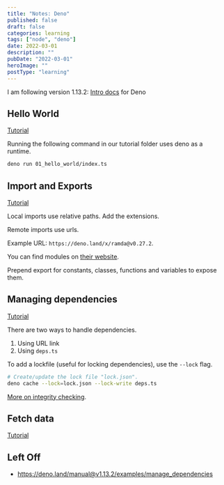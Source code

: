 ```yaml
---
title: "Notes: Deno"
published: false
draft: false
categories: learning
tags: ["node", "deno"]
date: 2022-03-01
description: ""
pubDate: "2022-03-01"
heroImage: ""
postType: "learning"
---
```


I am following version 1.13.2: [Intro docs](https://deno.land/manual@v1.13.2/introduction) for Deno

## Hello World

[Tutorial](https://deno.land/manual@v1.13.2/examples/hello_world)

Running the following command in our tutorial folder uses deno as a runtime.

```sh
deno run 01_hello_world/index.ts
```

## Import and Exports

[Tutorial](https://deno.land/manual@v1.13.2/examples/import_export)

Local imports use relative paths. Add the extensions.

Remote imports use urls.

Example URL: `https://deno.land/x/ramda@v0.27.2`.

You can find modules on [their website](https://deno.land/x).

Prepend export for constants, classes, functions and variables to expose them.

## Managing dependencies

[Tutorial](https://deno.land/manual@v1.13.2/examples/manage_dependencies)

There are two ways to handle dependencies.

1. Using URL link
2. Using `deps.ts`

To add a lockfile (useful for locking dependencies), use the `--lock` flag.

```sh
# Create/update the lock file "lock.json".
deno cache --lock=lock.json --lock-write deps.ts
```

[More on integrity checking](https://deno.land/manual@v1.13.2/linking_to_external_code/integrity_checking).

## Fetch data

[Tutorial](https://deno.land/manual@v1.13.2/examples/fetch_data)

## Left Off

- https://deno.land/manual@v1.13.2/examples/manage_dependencies
